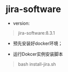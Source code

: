 # jira-software
- version:
> jira-software:8.3.1
> 
- 预先安装好docker环境；
>
- 运行Dokcer实例安装脚本
>
> bash install-jira.sh


